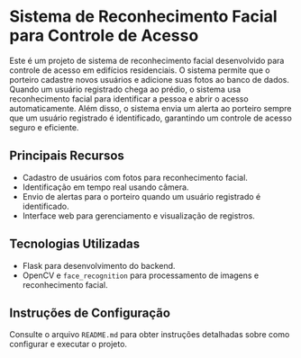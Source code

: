 # Sistema de Reconhecimento Facial para Controle de Acesso

Este é um projeto de sistema de reconhecimento facial desenvolvido para controle de acesso em edifícios residenciais. O sistema permite que o porteiro cadastre novos usuários e adicione suas fotos ao banco de dados. Quando um usuário registrado chega ao prédio, o sistema usa reconhecimento facial para identificar a pessoa e abrir o acesso automaticamente. Além disso, o sistema envia um alerta ao porteiro sempre que um usuário registrado é identificado, garantindo um controle de acesso seguro e eficiente.

## Principais Recursos

- Cadastro de usuários com fotos para reconhecimento facial.
- Identificação em tempo real usando câmera.
- Envio de alertas para o porteiro quando um usuário registrado é identificado.
- Interface web para gerenciamento e visualização de registros.

## Tecnologias Utilizadas

- Flask para desenvolvimento do backend.
- OpenCV e `face_recognition` para processamento de imagens e reconhecimento facial.

## Instruções de Configuração

Consulte o arquivo `README.md` para obter instruções detalhadas sobre como configurar e executar o projeto.
